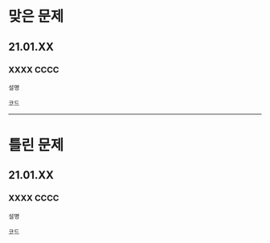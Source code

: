 # 맞은 문제

## 21.01.XX

### XXXX CCCC

```
설명
```

```
코드
```
---

# 틀린 문제

## 21.01.XX

### XXXX CCCC

```
설명
```

```
코드
```